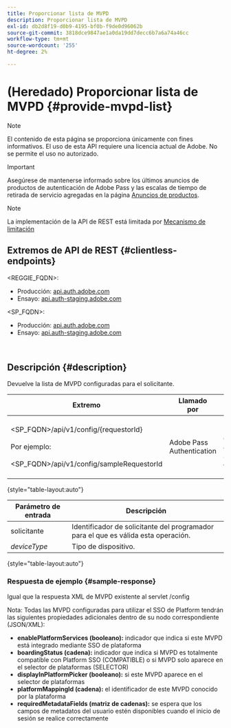 ```yaml
---
title: Proporcionar lista de MVPD
description: Proporcionar lista de MVPD
exl-id: db2d8f19-d0b9-4195-bf0b-f9de0d96062b
source-git-commit: 3818dce9847ae1a0da19dd7decc6b7a6a74a46cc
workflow-type: tm+mt
source-wordcount: '255'
ht-degree: 2%

---
```


# (Heredado) Proporcionar lista de MVPD {#provide-mvpd-list}

>[!NOTE]
>
>El contenido de esta página se proporciona únicamente con fines informativos. El uso de esta API requiere una licencia actual de Adobe. No se permite el uso no autorizado.

>[!IMPORTANT]
>
> Asegúrese de mantenerse informado sobre los últimos anuncios de productos de autenticación de Adobe Pass y las escalas de tiempo de retirada de servicio agregadas en la página [Anuncios de productos](/help/authentication/product-announcements.md).

>[!NOTE]
>
> La implementación de la API de REST está limitada por [Mecanismo de limitación](/help/authentication/integration-guide-programmers/throttling-mechanism.md)

## Extremos de API de REST {#clientless-endpoints}

&lt;REGGIE_FQDN>:

* Producción: [api.auth.adobe.com](http://api.auth.adobe.com/)
* Ensayo: [api.auth-staging.adobe.com](http://api.auth-staging.adobe.com/)

&lt;SP_FQDN>:

* Producción: [api.auth.adobe.com](http://api.auth.adobe.com/)
* Ensayo: [api.auth-staging.adobe.com](http://api.auth-staging.adobe.com/)

</br>

## Descripción {#description}

Devuelve la lista de MVPD configuradas para el solicitante.

| Extremo | Llamado </br> por | Entrada   </br>Parámetros | Método HTTP </br> | Respuesta | Respuesta HTTP </br> |
| --- | --- | --- | --- | --- | --- |
| &lt;SP_FQDN>/api/v1/config/{requestorId}</br></br>Por ejemplo:</br></br>&lt;SP_FQDN>/api/v1/config/sampleRequestorId | Adobe Pass Authentication | 1. Solicitante</br>    (Componente de ruta de acceso)</br>_2.  deviceType (obsoleto)_ | GET | XML o JSON que contienen la lista de MVPD. | 200 |

{style="table-layout:auto"}


| Parámetro de entrada | Descripción |
| --------------- | ------------------------------------------------------------- |
| solicitante | Identificador de solicitante del programador para el que es válida esta operación. |
| *deviceType* | Tipo de dispositivo. |

{style="table-layout:auto"}

### Respuesta de ejemplo {#sample-response}

Igual que la respuesta XML de MVPD existente al servlet /config

Nota: Todas las MVPD configuradas para utilizar el SSO de Platform tendrán las siguientes propiedades adicionales dentro de su nodo correspondiente (JSON/XML):

* **enablePlatformServices (booleano):** indicador que indica si este MVPD está integrado mediante SSO de plataforma
* **boardingStatus (cadena):** indicador que indica si MVPD es totalmente compatible con Platform SSO (COMPATIBLE) o si MVPD solo aparece en el selector de plataformas (SELECTOR)
* **displayInPlatformPicker (booleano):** si este MVPD aparece en el selector de plataformas
* **platformMappingId (cadena):** el identificador de este MVPD conocido por la plataforma
* **requiredMetadataFields (matriz de cadenas):** se espera que los campos de metadatos del usuario estén disponibles cuando el inicio de sesión se realice correctamente

